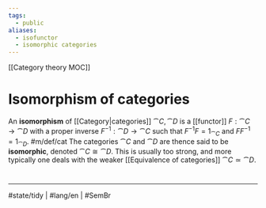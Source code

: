 ```yaml
---
tags:
  - public
aliases:
  - isofunctor
  - isomorphic categories
---
```

[[Category theory MOC]]
# Isomorphism of categories

An **isomorphism** of [[Category|categories]] $\cat C, \cat D$ is a [[functor]] $F : \cat C \to \cat D$
with a proper inverse $F^{-1} : \cat D \to \cat C$ such that $F^{-1} F = 1_{\cat C}$ and $FF^{-1} = 1_{\cat D}$. #m/def/cat
The categories $\cat C$ and $\cat D$ are thence said to be **isomorphic**, denoted $\cat C \cong \cat D$.
This is usually too strong, and more typically one deals with the weaker [[Equivalence of categories]] $\cat C \simeq \cat D$.


#
---
#state/tidy | #lang/en | #SemBr
